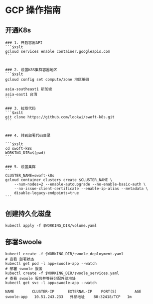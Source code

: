 


# GCP 操作指南
## 开通K8s 
    ### 1. 开启容器API
    ```$xslt
    gcloud services enable container.googleapis.com 
    ```
    
    
    ### 2. 设置K8S集群容器地区
    ```$xslt
    gcloud config set compute/zone 地区编码
    
    asia-southeast1 新加坡
    asia-east1 台湾
    ```
    
    ### 3. 拉取代码
    ```$xslt
    git clone https://github.com/lookwi/swoft-k8s.git
    ```
    
    
    ### 4. 转到部署代码目录
    
    ```$xslt
    cd swoft-k8s
    WORKING_DIR=$(pwd)
    ``` 
    
    ### 5. 设置集群
    ```
    CLUSTER_NAME=swoft-k8s
    gcloud container clusters create $CLUSTER_NAME \
        --num-nodes=2 --enable-autoupgrade --no-enable-basic-auth \
        --no-issue-client-certificate --enable-ip-alias --metadata \
        disable-legacy-endpoints=true
    ```


## 创建持久化磁盘

```$xslt
kubectl apply -f $WORKING_DIR/volume.yaml
```

## 部署Swoole

```$xslt
kubectl create -f $WORKING_DIR/swoole_deployment.yaml
# 查看 部署状态
kubectl get pod -l app=swoole-app --watch
# 部署 swoole 服务
kubectl create -f $WORKING_DIR/swoole_services.yaml
# 查看 swoole 服务并等待分配外部地址
kubectl get svc -l app=swoole-app --watch

```

```$xslt
NAME        CLUSTER-IP      EXTERNAL-IP    PORT(S)        AGE
swoole-app   10.51.243.233   外部地址    80:32418/TCP   1m
```




